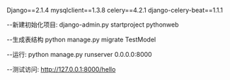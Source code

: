 Django==2.1.4
mysqlclient==1.3.8
celery==4.2.1
django-celery-beat==1.1.1

--新建初始化项目:
django-admin.py startproject pythonweb

--生成表结构
python manage.py migrate TestModel

--运行:
python manage.py runserver 0.0.0.0:8000

--测试访问:
http://127.0.0.1:8000/hello